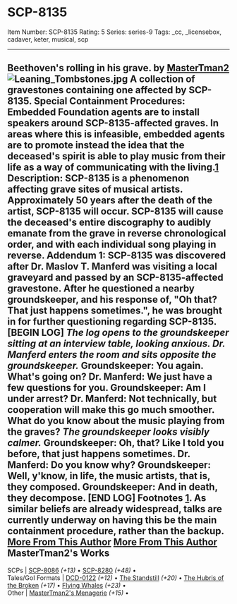 # SCP-8135
Item Number: SCP-8135
Rating: 5
Series: series-9
Tags: _cc, _licensebox, cadaver, keter, musical, scp

---

Beethoven's rolling in his grave.
by [MasterTman2](/mastertman2-s-menagerie)
![Leaning_Tombstones.jpg](https://scp-wiki.wdfiles.com/local--files/scp-8135/Leaning_Tombstones.jpg)
A collection of gravestones containing one affected by SCP-8135.
**Special Containment Procedures:** Embedded Foundation agents are to install speakers around SCP-8135-affected graves. In areas where this is infeasible, embedded agents are to promote instead the idea that the deceased's spirit is able to play music from their life as a way of communicating with the living.[1](javascript:;)
**Description:** SCP-8135 is a phenomenon affecting grave sites of musical artists.
Approximately 50 years after the death of the artist, SCP-8135 will occur. SCP-8135 will cause the deceased's entire discography to audibly emanate from the grave in reverse chronological order, and with each individual song playing in reverse.
**Addendum 1:**
SCP-8135 was discovered after Dr. Maslov T. Manferd was visiting a local graveyard and passed by an SCP-8135-affected gravestone. After he questioned a nearby groundskeeper, and his response of, "Oh that? That just happens sometimes.", he was brought in for further questioning regarding SCP-8135.
[BEGIN LOG]
_The log opens to the groundskeeper sitting at an interview table, looking anxious. Dr. Manferd enters the room and sits opposite the groundskeeper._
**Groundskeeper:** You again. What's going on?
**Dr. Manferd:** We just have a few questions for you.
**Groundskeeper:** Am I under arrest?
**Dr. Manferd:** Not technically, but cooperation will make this go much smoother. What do you know about the music playing from the graves?
_The groundskeeper looks visibly calmer._
**Groundskeeper:** Oh, that? Like I told you before, that just happens sometimes.
**Dr. Manferd:** Do you know why?
**Groundskeeper:** Well, y'know, in life, the music artists, that is, they composed.
**Groundskeeper:** And in death, they decompose.
[END LOG]
Footnotes
[1](javascript:;). As similar beliefs are already widespread, talks are currently underway on having this be the main containment procedure, rather than the backup.
[More From This Author](javascript:;)
[More From This Author](javascript:;)
MasterTman2's Works  
---  
SCPs |  [SCP-8086](/scp-8086) _(+13)_ • [SCP-8280](/scp-8280) _(+48)_ •  
Tales/GoI Formats |  [DCD-0122](/dcd-0122) _(+12)_ • [The Standstill](/the-standstill) _(+20)_ • [The Hubris of the Broken](/the-hubris-of-the-broken) _(+17)_ • [Flying Whales](/flying-whales) _(+23)_ •  
Other |  [MasterTman2's Menagerie](/mastertman2-s-menagerie) _(+15)_ •